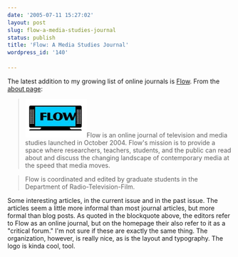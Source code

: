 ```yaml
---
date: '2005-07-11 15:27:02'
layout: post
slug: flow-a-media-studies-journal
status: publish
title: 'Flow: A Media Studies Journal'
wordpress_id: '140'

---
```


The latest addition to my growing list of online journals is [Flow](http://idg.communication.utexas.edu/flow/). From the [about page](http://idg.communication.utexas.edu/flow/about.php):




> [![Screenshot of the website Flow, highlighting the black and blue television set used as a logo.](/i/flow_screen.jpg)](http://idg.communication.utexas.edu/flow/)Flow is an online journal of television and media studies launched in October 2004. Flow's mission is to provide a space where researchers, teachers, students, and the public can read about and discuss the changing landscape of contemporary media at the speed that media moves.
> 
> 

> 
> Flow is coordinated and edited by graduate students in the Department of Radio-Television-Film.




Some interesting articles, in the current issue and in the past issue. The articles seem a little more informal than most journal articles, but more formal than blog posts. As quoted in the blockquote above, the editors refer to Flow as an online journal, but on the homepage their also refer to it as a "critical forum." I'm not sure if these are exactly the same thing. The organization, however, is really nice, as is the layout and typography. The logo is kinda cool, tool.
